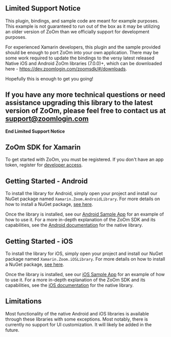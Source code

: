 **Limited Support Notice**
--------------------------
This plugin, bindings, and sample code are meant for example purposes.  This example is not guaranteed to run out of the box as it may be utilizing an older version of ZoOm than we officially support for development purposes.

For experienced Xamarin developers, this plugin and the sample provided should be enough to port ZoOm into your own application.  There may be some work required to update the bindings to the versy latest released Native iOS and Android ZoOm libraries (7.0.0)+, which can be downloaded here - https://dev.zoomlogin.com/zoomsdk/#/downloads.

Hopefully this is enough to get you going!

If you have any more technical questions or need assistance upgrading this library to the latest version of ZoOm, please feel free to contact us at support@zoomlogin.com
------------------------------
**End Limited Support Notice**

ZoOm SDK for Xamarin
------------
To get started with ZoOm, you must be registered.  If you don't have an app token, register for [developer access](https://dev.zoomlogin.com/).

Getting Started - Android
---------
To install the library for Android, simply open your project and install our NuGet package named `Xamarin.Zoom.AndroidLibrary`.  For more details on how to install a NuGet package, [see here](https://blog.xamarin.com/xamarin-studio-and-nuget/).

Once the library is installed, see our [Android Sample App](https://github.com/facetec/xamarin-zoom/tree/master/Samples/iOS) for an example of how to use it.  For a more in-depth explanation of the ZoOm SDK and its capabilities, see the [Android documentation](https://dev.zoomlogin.com/zoomsdk/#/android-guide) for the native library.

Getting Started - iOS
---------
To install the library for iOS, simply open your project and install our NuGet package named `Xamarin.Zoom.iOSLibrary`.  For more details on how to install a NuGet package, [see here](https://blog.xamarin.com/xamarin-studio-and-nuget/).

Once the library is installed, see our [iOS Sample App](https://github.com/facetec/xamarin-zoom/tree/master/Samples/iOS) for an example of how to use it.  For a more in-depth explanation of the ZoOm SDK and its capabilities, see the [iOS documentation](https://dev.zoomlogin.com/zoomsdk/#/ios-guide) for the native library.

Limitations
------
Most functionality of the native Android and iOS libraries is available through these libraries with some exceptions.  Most notably, there is currently no support for UI customization.  It will likely be added in the future.
